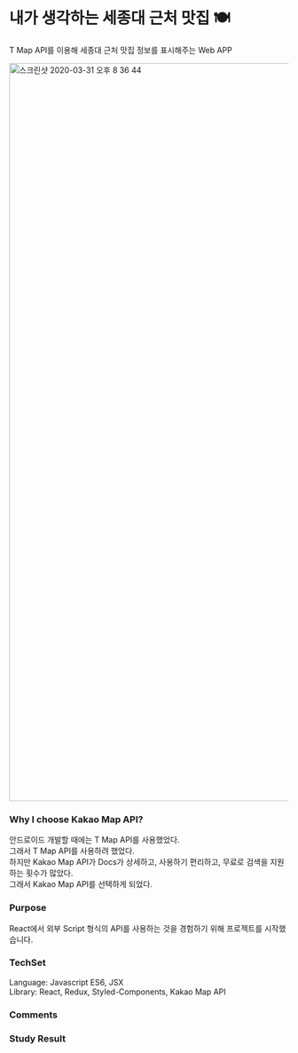 # 내가 생각하는 세종대 근처 맛집 🍽
T Map API를 이용해 세종대 근처 맛집 정보를 표시해주는 Web APP

<img width="1330" alt="스크린샷 2020-03-31 오후 8 36 44" src="https://user-images.githubusercontent.com/52201658/78022334-b99fda00-738f-11ea-9ec4-1762e4443d1e.png">


### Why I choose Kakao Map API?
안드로이드 개발할 때에는 T Map API를 사용했었다.   
그래서 T Map API를 사용하려 했었다.   
하지만 Kakao Map API가 Docs가 상세하고, 사용하기 편리하고, 무료로 검색을 지원하는 횟수가 많았다.   
그래서 Kakao Map API를 선택하게 되었다.   


### Purpose
React에서 외부 Script 형식의 API를 사용하는 것을 경험하기 위해 프로젝트를 시작했습니다.

### TechSet
Language: Javascript ES6, JSX   
Library: React, Redux, Styled-Components, Kakao Map API 

### Comments

### Study Result






